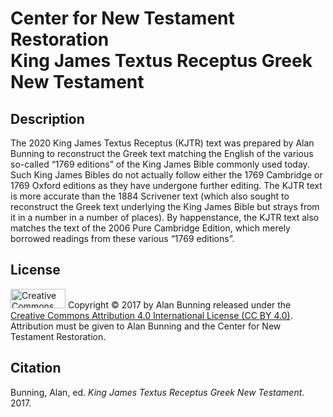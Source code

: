 <h1>Center for New Testament Restoration<br>King James Textus Receptus Greek New Testament</h1>

<h2>Description</h2>
The 2020 King James Textus Receptus (KJTR) text was prepared by Alan Bunning to reconstruct the Greek text matching the English of the various so-called “1769 editions” of the King James Bible commonly used today.
Such King James Bibles do not actually follow either the 1769 Cambridge or 1769 Oxford editions as they have undergone further editing. The KJTR text is more accurate than the 1884 Scrivener text (which also sought to reconstruct the Greek text underlying the King James Bible but strays from it in a number in a number of places). By happenstance, the KJTR text also matches the text of the 2006 Pure Cambridge Edition, which merely borrowed readings from these various “1769 editions”.

<h2>License</h2>
<img alt='Creative Commons License' src="https://licensebuttons.net/l/by/4.0/88x31.png" width="88" height="31"/>
Copyright © 2017 by Alan Bunning released under the <a rel=license href=http://creativecommons.org/licenses/by/4.0/>Creative Commons Attribution 4.0 International License (CC BY 4.0)</a>. Attribution must be given to Alan Bunning and the Center for New Testament Restoration.

<h2>Citation</h2>
Bunning, Alan, ed. <i>King James Textus Receptus Greek New Testament</i>. 2017.
